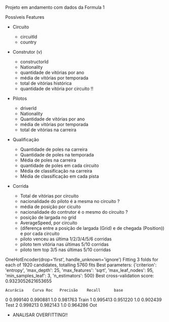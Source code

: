 Projeto em andamento com dados da Formula 1

Possíveis Features 
*  Circuito
    - circuitId
    - country

*  Construtor (v)
    - constructorId
    - Nationality
    - quantidade de vitórias por ano
    - média de vitórias por temporada
    - total de vitórias histórica
    - quantidade de vitória por circuito !!

*  Pilotos
    - driverId
    - Nationality
    - Quantidade de vitórias por ano
    - média de vitórias por temporada
    - total de vitórias na carreira 

*  Qualificação
    - Quantidade de poles na carreira
    - Quantidade de poles na temporada
    - Média de poles na carreira
    - quantidade de poles em cada circuito
    - Média de classificação na carreira
    - Média de classificação em cada pista

*  Corrida
    - Total de vitórias por circuito
    - nacionalidade do piloto é a mesma no circuito ?
    - média de posição por cicuito
    - nacionalidade do contrutor é o mesmo do circuito ?
    - posição de largada no grid
    - AverageSpeed, por circuito
    - (diferença entre a posição de largada (Grid) e de chegada (Position)) e por cada circuito
    - piloto venceu as última 1/2/3/4/5/6 corridas 
    - piloto tem vitória nas últimas 5/10 corridas 
    - piloto tem top 3/5 nas últimas 5/10 corridas


OneHotEncoder(drop='first', handle_unknown='ignore')
Fitting 3 folds for each of 1920 candidates, totalling 5760 fits
Best parameters: {'criterion': 'entropy', 'max_depth': 25, 'max_features': 'sqrt', 'max_leaf_nodes': 95, 'min_samples_leaf': 3, 'n_estimators': 500}
Best cross-validation score: 0.9323052621653655


    
	Acurácia	Curva Roc	Precisão	Recall	    base
0	0.999140	0.990881	1.0	        0.981763	Train
1	0.995413	0.951220	1.0	        0.902439	Test
2	0.998213	0.982143	1.0	        0.964286	Oot


 - ANALISAR OVERFITTING!!